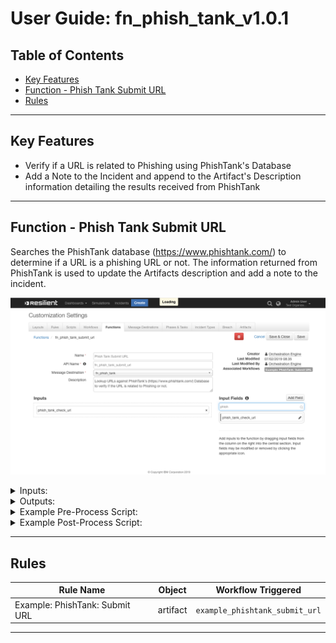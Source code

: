 <!--
  This User README.md is generated by running:
  "resilient-circuits docgen -p fn_phish_tank --only-user-guide"

  It is best edited using a Text Editor with a Markdown Previewer. VS Code
  is a good example. Checkout https://guides.github.com/features/mastering-markdown/
  for tips on writing with Markdown

  If you make manual edits and run docgen again, a .bak file will be created

  Store any screenshots in the "doc/screenshots" directory and reference them like:
  ![screenshot: screenshot_1](./screenshots/screenshot_1.png)
-->

# **User Guide:** fn_phish_tank_v1.0.1

## Table of Contents
- [Key Features](#key-features)
- [Function - Phish Tank Submit URL](#function---phish-tank-submit-url)
- [Rules](#rules)

---

## Key Features
<!--
  List the Key Features of the Integration
-->
* Verify if a URL is related to Phishing using PhishTank's Database
* Add a Note to the Incident and append to the Artifact's Description information detailing the results received from PhishTank

---

## Function - Phish Tank Submit URL
Searches the PhishTank database (https://www.phishtank.com/) to determine if a URL is a phishing URL or not. The information returned from PhishTank is used to update the Artifacts description and add a note to the incident.

 ![screenshot: fn-phish-tank-submit-url ](./screenshots/fn-phish-tank-submit-url.png)

<details><summary>Inputs:</summary>
<p>

| Name | Type | Required | Example | Tooltip |
| ---- | :--: | :------: | ------- | ------- |
| `phish_tank_check_url` | `text` | Yes | `https://checkurl.phishtank.com/checkurl/` | URL to lookup in PhishTank's Database |

</p>
</details>

<details><summary>Outputs:</summary>
<p>

```python
results = {
    'inputs': {
        u 'phish_tank_check_url': u 'http://barea-v02.ga/df/'
    },
    'metrics': {
        'package': 'fn-phish-tank',
        'timestamp': '2019-06-25 09:53:11',
        'package_version': '1.0.0',
        'host': 'shanes-mbp.galway.ie.ibm.com',
        'version': '1.0',
        'execution_time_ms': 192
    },
    'success': True,
    'content': {
        u 'meta': {
            u 'status': u 'success',
            u 'timestamp': u '2019-06-25T08:53:11+00:00',
            u 'serverid': u 'df0ef05',
            'timestamp_modified': 1561452791000,
            u 'requestid': u '172.31.97.117.5d11e0f7b69ce3.54218678'
        },
        u 'results': {
            u 'verified': True,
            'verified_at_modified': 1561452674000,
            u 'phish_detail_page': u 'http://www.phishtank.com/phish_detail.php?phish_id=6093832',
            u 'url': u 'http://barea-v02.ga/df/',
            u 'verified_at': u '2019-06-25T08:51:14+00:00',
            u 'phish_id': u '6093832',
            u 'valid': True,
            u 'in_database': True
        }
    },
    'raw': '{"meta": {"status": "success", "timestamp": "2019-06-25T08:53:11+00:00", "serverid": "df0ef05", "timestamp_modified": 1561452791000, "requestid": "172.31.97.117.5d11e0f7b69ce3.54218678"}, "results": {"verified": true, "verified_at_modified": 1561452674000, "phish_detail_page": "http://www.phishtank.com/phish_detail.php?phish_id=6093832", "url": "http://barea-v02.ga/df/", "verified_at": "2019-06-25T08:51:14+00:00", "phish_id": "6093832", "valid": true, "in_database": true}}',
    'reason': None,
    'version': '1.0'
}
```

</p>
</details>

<details><summary>Example Pre-Process Script:</summary>
<p>

```python
# Get the url from the Artifact's Value
inputs.phish_tank_check_url = artifact.value
```

</p>
</details>

<details><summary>Example Post-Process Script:</summary>
<p>

```python
def append_artifact_description(the_artifact, the_text):
  """Appends the_text to the_artifact.description safely
  handling unicode"""
  
  new_description = u""
  
  if the_artifact.description is None:
    current_description = None
  else:
    current_description = the_artifact.description.get("content", None)

  if current_description is not None:
    new_description = u"{0}<br>---<br>{1}".format(unicode(current_description), unicode(the_text))

  else:
    new_description = u"{0}".format(unicode(the_text))

  the_artifact.description = helper.createRichText(new_description)


if results.success:
  
  # Get the PhishTank Results
  phish_tank_results = results.content.get("results", {})
  url = phish_tank_results.get("url", u"")
  in_database = phish_tank_results.get("in_database", False)
  is_verified = phish_tank_results.get("verified", False)
  is_valid = phish_tank_results.get("valid", False)
  
  # Define the comment and msg to be appended to the Artifact's Description
  comment = u""
  msg = u"""<b>PhishTank Lookup</b> has complete
            <br><b>URL:</b> {0}</b>
            <br><b>Found in Database:</b> {1}""".format(url, unicode(in_database))

  if not in_database:
    comment = u"Nothing known about this url"
  
  else:
    phish_id = phish_tank_results.get("phish_id")
    phish_detail_page_url = phish_tank_results.get("phish_detail_page")
    
    msg = u"""{0}
          <br><b>Phish ID:</b> {1}
          <br><b>Valid Phish:</b> {2}
          <br><b>Verified:</b> {3}
          <br><b>Link to PhishTank: <a href={4}>{4}</a></b>""".format(msg, phish_id, u"Yes" if is_valid else u"No", u"Yes" if is_verified else "No", phish_detail_page_url)
    
    if is_verified and is_valid:
      comment = u"Verified: Is a phishing site"
  
    elif is_verified and not is_valid:
      comment = u"This site is not a phishing site"
      
    elif not is_verified:
      comment = u"This url has not been verified"
  
  msg = u"""{0}<br><br><b>Comment:</b> {1}""".format(msg, comment)
  
  append_artifact_description(artifact, msg)
  incident.addNote(helper.createRichText(msg))
```

</p>
</details>

---



## Rules
| Rule Name | Object | Workflow Triggered |
| --------- | ------ | ------------------ |
| Example: PhishTank: Submit URL | artifact | `example_phishtank_submit_url` |
---

<!--
## Inform Resilient Users
  Use this section to optionally provide additional information so that Resilient playbook 
  designer can get the maximum benefit of your integration.
-->